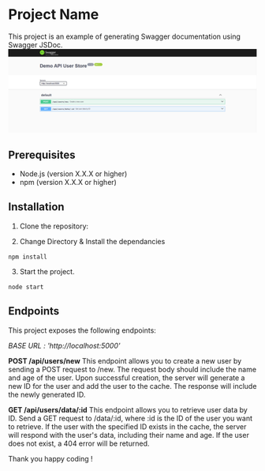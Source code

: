 # Project Name

This project is an example of generating Swagger documentation using Swagger JSDoc.
![SWAGGER SCREENSHOT](image.png)
## Prerequisites

- Node.js (version X.X.X or higher)
- npm (version X.X.X or higher)

## Installation

1. Clone the repository:

2. Change Directory  & Install the dependancies 

```shell
npm install
```

3. Start the project.

```shell
node start
```

## Endpoints
This project exposes the following endpoints:

*BASE URL : 'http://localhost:5000'*


**POST /api/users/new**
This endpoint allows you to create a new user by sending a POST request to /new. The request body should include the name and age of the user. Upon successful creation, the server will generate a new ID for the user and add the user to the cache. The response will include the newly generated ID.

**GET /api/users/data/:id**
This endpoint allows you to retrieve user data by ID. Send a GET request to /data/:id, where :id is the ID of the user you want to retrieve. If the user with the specified ID exists in the cache, the server will respond with the user's data, including their name and age. If the user does not exist, a 404 error will be returned.


Thank you happy coding !